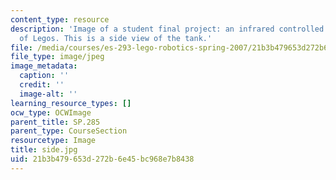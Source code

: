 ```yaml
---
content_type: resource
description: 'Image of a student final project: an infrared controlled tank made out
  of Legos. This is a side view of the tank.'
file: /media/courses/es-293-lego-robotics-spring-2007/21b3b479653d272b6e45bc968e7b8438_side.jpg
file_type: image/jpeg
image_metadata:
  caption: ''
  credit: ''
  image-alt: ''
learning_resource_types: []
ocw_type: OCWImage
parent_title: SP.285
parent_type: CourseSection
resourcetype: Image
title: side.jpg
uid: 21b3b479-653d-272b-6e45-bc968e7b8438
---
```

